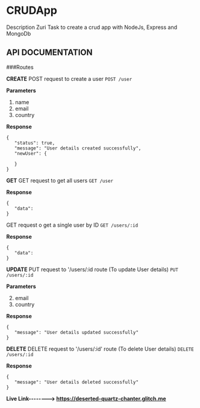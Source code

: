 # CRUDApp

Description
Zuri Task to create a crud app with NodeJs, Express and MongoDb 

## API DOCUMENTATION

###Routes

**CREATE**
POST request to create a user
`POST /user`
 
 **Parameters**
 
 1. name
 2. email
 3. country
 
 **Response**
 ```
{
    "status": true,
    "message": "User details created successfully",
    "newUser": {
    
    }
}
```

**GET**
GET request to get all users
`GET /user`

 **Response**
 ```
{
    "data":
}
```

GET request o get a single user by ID
`GET /users/:id`

 **Response**
 ```
{
    "data":
}
```

**UPDATE**
PUT request to '/users/:id route (To update User details)
`PUT /users/:id`

 **Parameters**
 
 2. email
 3. country

 **Response**
 ```
{
    "message": "User details updated successfully"
}
```

**DELETE**
DELETE request to '/users/:id' route (To delete User details)
`DELETE /users/:id`

 **Response**
 ```
{
    "message": "User details deleted successfully"
}
```

**Live Link--------> https://deserted-quartz-chanter.glitch.me**
